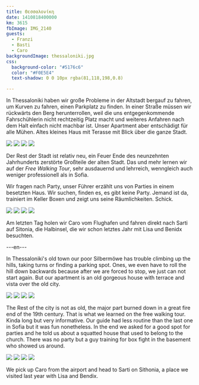 ```yaml
---
title: Θεσσαλονίκη
date: 1410818400000
km: 3615
fbImage: IMG_2140
guests:
  - Franzi
  - Basti
  - Caro
backgroundImage: thessaloniki.jpg
css:
  background-color: "#5176c6"
  color: "#F0E5E4"
  text-shadow: 0 0 10px rgba(81,118,198,0.8)

---
```


In Thessaloniki haben wir große Probleme in der Altstadt bergauf zu fahren, um Kurven zu fahren, einen Parkplatz zu finden. In einer Straße müssen wir rückwärts den Berg herunterrollen, weil die uns entgegenkommende Fahrschühlerin nicht rechtzeitig Platz macht und weiteres Anfahren nach dem Halt einfach nicht machbar ist. Unser Apartment aber entschädigt für alle Mühen. Altes kleines Haus mit Terasse mit Blick über die ganze Stadt.

![](IMG_2168)
![](IMG_2170)
![](IMG_2177)
![](IMG_2179)

Der Rest der Stadt ist relativ neu, ein Feuer Ende des neunzehnten Jahrhunderts zerstörte Großteile der alten Stadt. Das und mehr lernen wir auf der *Free Walking Tour*, sehr ausdauernd und lehrreich, wenngleich auch weniger professionell als in Sofia.

Wir fragen nach Party, unser Führer erzählt uns von Parties in einem besetzten Haus. Wir suchen, finden es, es gibt keine Party. Jemand ist da, trainiert im Keller Boxen und zeigt uns seine Räumlichkeiten. Schick.

![](IMG_2180)
![](IMG_2181)
![](IMG_2182)
![](IMG_2183)

Am letzten Tag holen wir Caro vom Flughafen und fahren direkt nach Sarti auf Sitonia, die Halbinsel, die wir schon letztes Jahr mit Lisa und Benidx besuchten.

---en---

In Thessaloniki's old town our poor Silbermöwe has trouble climbing up the hills, taking turns or finding a parking spot. Ones, we even have to roll the hill down backwards because after we are forced to stop, we just can not start again. But our apartment is an old gorgeous house with terrace and vista over the old city.

![](IMG_2168)
![](IMG_2170)
![](IMG_2177)
![](IMG_2179)

The Rest of the city is not as old, the major part burned down in a great fire end of the 19th century. That is what we learned on the free walking tour. Kinda long but very informative. Our guide had less routine than the last one in Sofia but it was fun nonetheless. In the end we asked for a good spot for parties and he told us about a squatted house that used to belong to the church. There was no party but a guy training for box fight in the basement who showed us around.

![](IMG_2180)
![](IMG_2181)
![](IMG_2182)
![](IMG_2183)

We pick up Caro from the airport and head to Sarti on Sithonia, a place we visited last year with Lisa and Bendix.